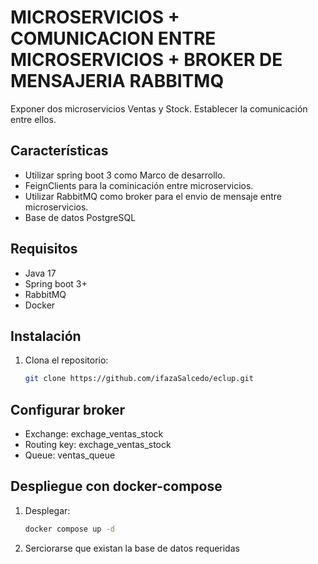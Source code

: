 # MICROSERVICIOS + COMUNICACION ENTRE MICROSERVICIOS + BROKER DE MENSAJERIA RABBITMQ

Exponer dos microservicios Ventas y Stock. Establecer la comunicación entre ellos.

## Características

- Utilizar spring boot 3 como Marco de desarrollo.
- FeignClients para la cominicación entre microservicios.
- Utilizar RabbitMQ como broker para el envio de mensaje entre microservicios.
- Base de datos PostgreSQL

## Requisitos

- Java 17
- Spring boot 3+
- RabbitMQ
- Docker

## Instalación

1. Clona el repositorio:
   ```bash
   git clone https://github.com/ifazaSalcedo/eclup.git


## Configurar broker
   - Exchange: exchage_ventas_stock
   - Routing key: exchage_ventas_stock
   - Queue: ventas_queue

## Despliegue con docker-compose
1. Desplegar:
   ```bash
   docker compose up -d

2. Serciorarse que existan la base de datos requeridas

